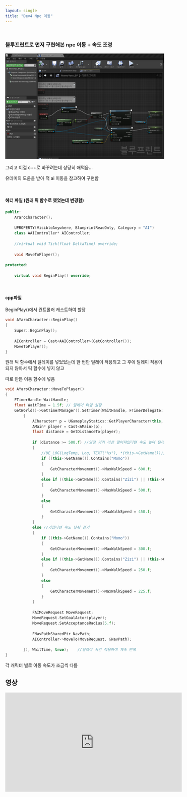 ```yaml
---
layout: single
title: "Dev4 Npc 이동"
---
```


​    
### 블루프린트로 먼저 구현해본 npc 이동 + 속도 조정

![이미지](/img/Dev4.PNG)

  

  

  

그리고 이걸 c++로 바꾸려는데 상당히 애먹음...

유데미의 도움을 받아 적 ai 이동을 참고하여 구현함

  

​    



#### 헤더 파일 (원래 틱 함수로 했었는데 변경함)

```c++
public:
	AYaroCharacter();

	UPROPERTY(VisibleAnywhere, BlueprintReadOnly, Category = "AI")
	class AAIController* AIController;

	//virtual void Tick(float DeltaTime) override;

	void MoveToPlayer();

protected:

	virtual void BeginPlay() override;
```

​    



#### cpp파일

BeginPlay()에서 컨트롤러 캐스트하여 할당

```c++
void AYaroCharacter::BeginPlay()
{
	Super::BeginPlay();

	AIController = Cast<AAIController>(GetController());
	MoveToPlayer();
}
```

  

  

원래 틱 함수에서 딜레이를 넣었었는데 한 번만 딜레이 적용되고 그 후에 딜레이 적용이 되지 않아서 틱 함수에 넣지 않고

따로  만든 이동 함수에 넣음

```c++
void AYaroCharacter::MoveToPlayer()
{
	FTimerHandle WaitHandle;
	float WaitTime = 1.5f; // 딜레이 타임 설정
	GetWorld()->GetTimerManager().SetTimer(WaitHandle, FTimerDelegate::CreateLambda([&]()
		{
			ACharacter* p = UGameplayStatics::GetPlayerCharacter(this, 0);
			AMain* player = Cast<AMain>(p);
			float distance = GetDistanceTo(player);

			if (distance >= 500.f) //일정 거리 이상 떨어져있다면 속도 높여 달리기
			{
				//UE_LOG(LogTemp, Log, TEXT("%s"), *(this->GetName()));
				if ((this->GetName()).Contains("Momo"))
				{
					GetCharacterMovement()->MaxWalkSpeed = 600.f;
				}
				else if ((this->GetName()).Contains("Zizi") || (this->GetName()).Contains("Vivi"))
				{
					GetCharacterMovement()->MaxWalkSpeed = 500.f;
				}
				else
				{
					GetCharacterMovement()->MaxWalkSpeed = 450.f;
				}
			}
			else //가깝다면 속도 낮춰 걷기
			{
				if ((this->GetName()).Contains("Momo"))
				{
					GetCharacterMovement()->MaxWalkSpeed = 300.f;
				}
				else if ((this->GetName()).Contains("Zizi") || (this->GetName()).Contains("Vivi"))
				{
					GetCharacterMovement()->MaxWalkSpeed = 250.f;
				}
				else
				{
					GetCharacterMovement()->MaxWalkSpeed = 225.f;
				}
			}

			FAIMoveRequest MoveRequest;
			MoveRequest.SetGoalActor(player);
			MoveRequest.SetAcceptanceRadius(5.f);

			FNavPathSharedPtr NavPath;
			AIController->MoveTo(MoveRequest, &NavPath);

		}), WaitTime, true);	//딜레이 시간 적용하여 계속 반복
}

```

각 캐릭터 별로 이동 속도가 조금씩 다름

  

  

## 영상

<iframe width="560" height="315" src="https://www.youtube.com/embed/jkQKNE6RG10" title="YouTube video player" frameborder="0" allow="accelerometer; autoplay; clipboard-write; encrypted-media; gyroscope; picture-in-picture" allowfullscreen></iframe>

